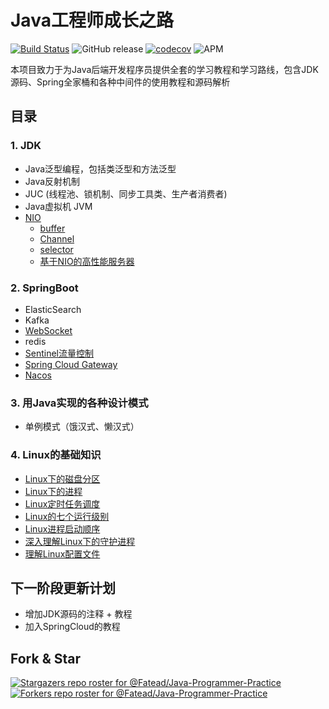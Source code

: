 # Java工程师成长之路
[![Build Status](https://travis-ci.com/Byron4j/1024interview.svg?branch=develop)](https://travis-ci.com/Byron4j/1024interview)
![GitHub release](https://img.shields.io/github/release-pre/byron4j/1024interview.svg)
[![codecov](https://scan.coverity.com/projects/17857/badge.svg)](https://scan.coverity.com/projects/17857)
![APM](https://img.shields.io/apm/l/vim-mode.svg?label=License&style=popout)

本项目致力于为Java后端开发程序员提供全套的学习教程和学习路线，包含JDK源码、Spring全家桶和各种中间件的使用教程和源码解析
## 目录
### 1. JDK
+ Java泛型编程，包括类泛型和方法泛型
+ Java反射机制
+ JUC (线程池、锁机制、同步工具类、生产者消费者)
+ Java虚拟机 JVM
+ [NIO](https://github.com/Fatead/Java-Programmer-Practice/blob/master/JDK-labs/src/main/java/io/nio/nio.md) 
    - [buffer](https://github.com/Fatead/Java-Programmer-Practice/blob/master/JDK-labs/src/main/java/io/nio/buffer/buffer.md)
    - [Channel](https://github.com/Fatead/Java-Programmer-Practice/blob/master/JDK-labs/src/main/java/io/nio/channel/channel.md)
    - [selector](https://github.com/Fatead/Java-Programmer-Practice/blob/master/JDK-labs/src/main/java/io/nio/selector/selector.md)
    - [基于NIO的高性能服务器](https://github.com/Fatead/Java-Programmer-Practice/blob/master/JDK-labs/src/main/java/io/nio/server/server.md)

### 2. SpringBoot
+ ElasticSearch
+ Kafka
+ [WebSocket](https://github.com/Fatead/Java-Programmer-Practice/blob/master/SpringBoot-labs/labs-websocket/websocket.md)
+ redis
+ [Sentinel流量控制](https://github.com/Fatead/Java-Programmer-Practice/blob/master/SpringBoot-labs/labs-sentinel/sentinel.md)
+ [Spring Cloud Gateway](https://github.com/Fatead/Java-Programmer-Practice/blob/master/SpringBoot-labs/SpringCloudGateway/SpringCloudGateway.md)
+ [Nacos](https://github.com/Fatead/Java-Programmer-Practice/blob/master/SpringBoot-labs/Nacos/Nacos.md)
### 3. 用Java实现的各种设计模式
+ 单例模式（饿汉式、懒汉式）

### 4. Linux的基础知识
+ [Linux下的磁盘分区](https://github.com/Fatead/Java-Programmer-Practice/blob/master/Linux-knowledge/src/main/java/md/Linux下的磁盘分区.md)
+ [Linux下的进程](https://github.com/Fatead/Java-Programmer-Practice/blob/master/Linux-knowledge/src/main/java/md/Linux下的进程.md)
+ [Linux定时任务调度](https://github.com/Fatead/Java-Programmer-Practice/blob/master/Linux-knowledge/src/main/java/md/Linux定时任务调度.md)
+ [Linux的七个运行级别](https://github.com/Fatead/Java-Programmer-Practice/blob/master/Linux-knowledge/src/main/java/md/Linux的七个运行级别.md)
+ [Linux进程启动顺序](https://github.com/Fatead/Java-Programmer-Practice/blob/master/Linux-knowledge/src/main/java/md/Linux进程启动顺序.md)
+ [深入理解Linux下的守护进程](https://github.com/Fatead/Java-Programmer-Practice/blob/master/Linux-knowledge/src/main/java/md/深入理解Linux下的守护进程.md)
+ [理解Linux配置文件](https://github.com/Fatead/Java-Programmer-Practice/blob/master/Linux-knowledge/src/main/java/md/理解Linux配置文件.md)

## 下一阶段更新计划
+ 增加JDK源码的注释 + 教程
+ 加入SpringCloud的教程

## Fork & Star
[![Stargazers repo roster for @Fatead/Java-Programmer-Practice](https://reporoster.com/stars/Fatead/Java-Programmer-Practice)](https://github.com/Fatead/Java-Programmer-Practice/stargazers)
[![Forkers repo roster for @Fatead/Java-Programmer-Practice](https://reporoster.com/forks/Fatead/Java-Programmer-Practice)](https://github.com/Fatead/Java-Programmer-Practice/network/members)